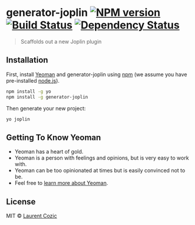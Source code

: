 # generator-joplin [![NPM version][npm-image]][npm-url] [![Build Status][travis-image]][travis-url] [![Dependency Status][daviddm-image]][daviddm-url]
> Scaffolds out a new Joplin plugin

## Installation

First, install [Yeoman](http://yeoman.io) and generator-joplin using [npm](https://www.npmjs.com/) (we assume you have pre-installed [node.js](https://nodejs.org/)).

```bash
npm install -g yo
npm install -g generator-joplin
```

Then generate your new project:

```bash
yo joplin
```

## Getting To Know Yeoman

 * Yeoman has a heart of gold.
 * Yeoman is a person with feelings and opinions, but is very easy to work with.
 * Yeoman can be too opinionated at times but is easily convinced not to be.
 * Feel free to [learn more about Yeoman](http://yeoman.io/).

## License

MIT © [Laurent Cozic]()


[npm-image]: https://badge.fury.io/js/generator-joplin.svg
[npm-url]: https://npmjs.org/package/generator-joplin
[travis-image]: https://travis-ci.com/laurent22/generator-joplin.svg?branch=master
[travis-url]: https://travis-ci.com/laurent22/generator-joplin
[daviddm-image]: https://david-dm.org/laurent22/generator-joplin.svg?theme=shields.io
[daviddm-url]: https://david-dm.org/laurent22/generator-joplin
